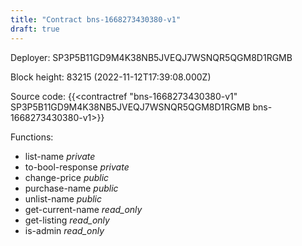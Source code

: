 ```yaml
---
title: "Contract bns-1668273430380-v1"
draft: true
---
```

Deployer: SP3P5B11GD9M4K38NB5JVEQJ7WSNQR5QGM8D1RGMB


 



Block height: 83215 (2022-11-12T17:39:08.000Z)

Source code: {{<contractref "bns-1668273430380-v1" SP3P5B11GD9M4K38NB5JVEQJ7WSNQR5QGM8D1RGMB bns-1668273430380-v1>}}

Functions:

* list-name _private_
* to-bool-response _private_
* change-price _public_
* purchase-name _public_
* unlist-name _public_
* get-current-name _read_only_
* get-listing _read_only_
* is-admin _read_only_
